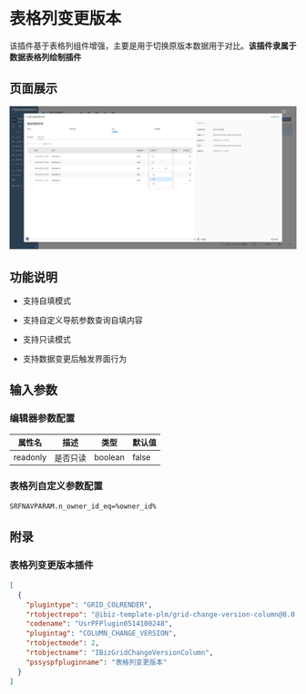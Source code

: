 # 表格列变更版本

该插件基于表格列组件增强，主要是用于切换原版本数据用于对比。**该插件隶属于数据表格列绘制插件**


## 页面展示

![image](./public/assets/images/scene.png)


## 功能说明

- 支持自填模式

- 支持自定义导航参数查询自填内容

- 支持只读模式

- 支持数据变更后触发界面行为


## 输入参数

### 编辑器参数配置

| 属性名       | 描述         | 类型                      | 默认值      |
| ------------ | ------------ | ------------------------- | ----------- |
| readonly    | 是否只读      | boolean                   | false       |

### 表格列自定义参数配置

```
SRFNAVPARAM.n_owner_id_eq=%owner_id%
```


## 附录

### 表格列变更版本插件

```json
[
  {
    "plugintype": "GRID_COLRENDER",
    "rtobjectrepo": "@ibiz-template-plm/grid-change-version-column@0.0.3-dev.146",
    "codename": "UsrPFPlugin0514100248",
    "plugintag": "COLUMN_CHANGE_VERSION",
    "rtobjectmode": 2,
    "rtobjectname": "IBizGridChangeVersionColumn",
    "pssyspfpluginname": "表格列变更版本"
  }
]
```
